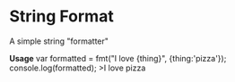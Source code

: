 String Format
=========

A simple string "formatter"

**Usage**
	var formatted = fmt("I love {thing}", {thing:'pizza'});
	console.log(formatted);
	>I love pizza